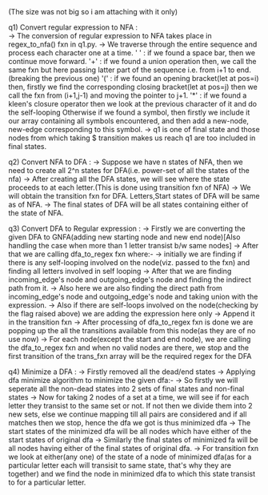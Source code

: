 <PFA attached VIDEO>
(The size was not big so i am attaching with it only)


q1) Convert regular expression to NFA :      
-> The conversion of regular expression to NFA takes place in regex_to_nfa() fxn in q1.py.
-> We traverse through the entire sequence and process each character one at a time.
' ' : if we found a space bar, then we continue move forward.
'+' : if we found a union operation then, we call the same fxn but here passing latter part of the sequence i.e. from i+1 to end.(breaking the previous one)
'(' : if we found an opening bracket(let at pos=i) then, firstly we find the corresponding closing bracket(let at pos=j) then we call the fxn from (i+1,j-1) and moving the pointer to j+1.
'*' : if we found a kleen's closure operator then we look at the previous character of it and do the self-looping
Otherwise if we found a symbol, then firstly we include it our array containing all symbols encountered, and then add a new-node, new-edge corresponding to this symbol.
-> q1 is one of final state and those nodes from which taking $ transition makes us reach q1 are too included in final states.




q2) Convert NFA to DFA :
-> Suppose we have n states of NFA, then we need to create all 2^n states for DFA(i.e. power-set of all the states of the nfa)
-> After creating all the DFA states, we will see where the state proceeds to at each letter.(This is done using transition fxn of NFA)
-> We will obtain the transition fxn for DFA. Letters,Start states of DFA will be same as of NFA.
-> The final states of DFA will be all states containing either of the state of NFA.




q3) Convert DFA to Regular expression :
-> Firstly we are converting the given DFA to GNFA(adding new starting node and new end node)[Also handling the case when more than 1 letter transist b/w same nodes]
-> After that we are calling dfa_to_regex fxn where:-
        -> initially we are finding if there is any self-looping involved on the node(viz. passed to the fxn) and finding all letters involved in self looping
        -> After that we are finding incoming_edge's node and outgoing_edge's node and finding the indirect path from it.
        -> Also here we are also finding the direct path from incoming_edge's node and outgoing_edge's node and taking union with the expression.
        -> Also if there are self-loops involved on the node(checking by the flag raised above) we are adding the expression here only
        -> Append it in the transition fxn
-> After processing of dfa_to_regex fxn is done we are popping up the all the transitions available from this node(as they are of no use now)
-> For each node(except the start and end node), we are calling the dfa_to_regex fxn and when no valid nodes are there, we stop and the first transition of the trans_fxn array will be the required regex for the DFA





q4) Minimize a DFA :
-> Firstly removed all the dead/end states
-> Applying dfa minimize algorithm to minimize the given dfa:-
    -> So firstly we will seperate all the non-dead states into 2 sets of final states and non-final states
    -> Now for taking 2 nodes of a set at a time, we will see if for each letter they transist to the same set or not. If not then we divide them into 2 new sets, else we continue mapping till all pairs are considered and if all matches then we stop, hence the dfa we got is thus minimized dfa
-> The start states of the minimized dfa will be all nodes which have either of the start states of original dfa
-> Similarly the final states of minimized fa will be all nodes having either of the final states of original dfa.
-> For transition fxn we look at either(any one) of the state of a node of minimized dfa(as for a particular letter each will transisit to same state, that's why they are together) and we find the node in minimized dfa to which this state transist to for a particular letter.
